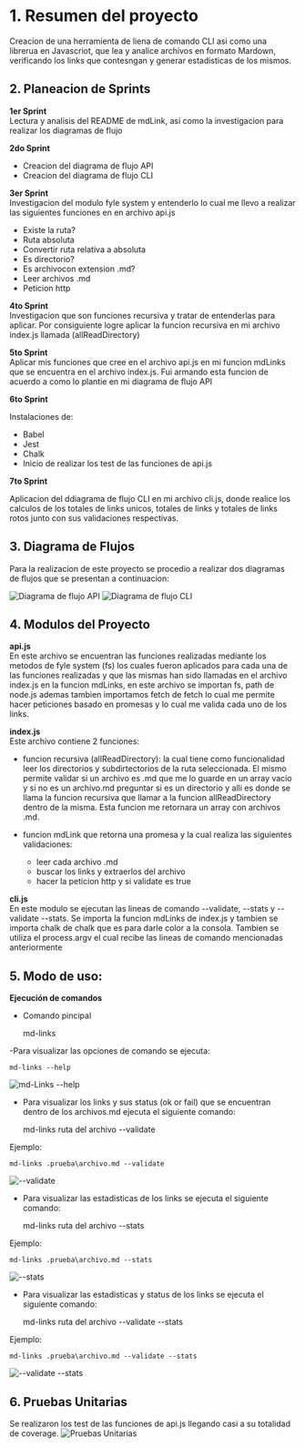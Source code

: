 # 1. Resumen del proyecto
 Creacion de una herramienta de liena de comando CLI asi como una librerua en Javascriot, que lea y analice archivos en formato Mardown, verificando los links que contesngan y generar estadisticas de los mismos.

## 2. Planeacion de Sprints

<b>1er Sprint</b><br>
Lectura y analisis del README de mdLink, asi como la investigacion para realizar los diagramas de flujo

<b>2do Sprint</b><br>
- Creacion del diagrama de flujo API
- Creacion del diagrama de flujo CLI

<b>3er Sprint</b><br>
Investigacion del modulo fyle system y entenderlo lo cual me llevo a realizar las siguientes funciones en en archivo api.js
- Existe la ruta?
- Ruta absoluta
- Convertir ruta relativa a absoluta
- Es directorio?
- Es archivocon extension .md?
- Leer archivos .md
- Peticion http

<b>4to Sprint</b><br>
Investigacion que son funciones recursiva y tratar de entenderlas para aplicar. Por consiguiente logre aplicar la funcion recursiva en mi archivo index.js llamada (allReadDirectory)

<b>5to Sprint</b><br>
Aplicar mis funciones que cree en el archivo api.js en mi funcion mdLinks que se encuentra en el archivo index.js. Fui armando esta funcion de acuerdo a como lo plantie en mi diagrama de flujo API

<b>6to Sprint</b><br>

Instalaciones de:
- Babel
- Jest
- Chalk
- Inicio de realizar los test de las funciones de api.js

<b>7to Sprint</b><br>

Aplicacion del ddiagrama de flujo CLI en mi archivo cli.js, donde realice los calculos de los totales de links unicos, totales de links y totales de links rotos junto con sus validaciones respectivas.

## 3. Diagrama de Flujos
Para la realizacion de este proyecto se procedio a realizar dos diagramas de flujos que se presentan a continuacion:

![Diagrama de flujo API](diagrama%20de%20flujo%20API.png)
![Diagrama de flujo CLI](diagrama%20de%20flujo%20CLI.jpeg)

## 4. Modulos del Proyecto

<b>api.js</b><br>
En este archivo se encuentran las funciones realizadas mediante los metodos de fyle system (fs) los cuales fueron aplicados para cada una de las funciones realizadas y que las mismas han sido llamadas en el archivo index.js en la funcion mdLinks, en este archivo se importan fs, path de node.js ademas tambien importamos fetch de fetch lo cual me permite hacer peticiones basado en promesas y lo cual me valida cada uno de los links.<br>

<b>index.js</b><br>
Este archivo contiene 2 funciones:
- funcion recursiva (allReadDirectory): la cual tiene como funcionalidad leer los directorios y subdirtectorios de la ruta seleccionada. El mismo permite validar si un archivo es .md que me lo guarde en un array vacio y si no es un archivo.md preguntar si es un directorio y alli es donde se llama la funcion recursiva que llamar a la funcion allReadDirectory dentro de la misma. Esta funcion me retornara un array con archivos .md.

- funcion mdLink que retorna una promesa y la cual realiza las siguientes validaciones: 
  * leer cada archivo .md
  * buscar los links y extraerlos del archivo
  * hacer la peticion http y si validate es true

<b>cli.js</b><br>
En este modulo se ejecutan las lineas de comando --validate, --stats y --validate --stats. Se importa la funcion mdLinks de index.js y tambien se importa chalk de chalk que es para darle color a la consola. Tambien se utiliza el process.argv el cual recibe las lineas de comando mencionadas anteriormente 



## 5. Modo de uso:
<b>Ejecución de comandos</b><br>

- Comando pincipal

    md-links

-Para visualizar las opciones de comando se ejecuta:

    md-links --help
![md-Links --help](md-links%20--help.PNG)

- Para visualizar los links y sus status (ok or fail) que se encuentran dentro de los archivos.md ejecuta el siguiente comando:

    md-links ruta del archivo --validate
  
Ejemplo: 

    md-links .prueba\archivo.md --validate
![--validate](ruta--validate.PNG)  


- Para visualizar las estadisticas de los links se ejecuta el siguiente comando:

    md-links ruta del archivo --stats

Ejemplo:

    md-links .prueba\archivo.md --stats
![--stats](ruta--stats.PNG)    

- Para visualizar las estadisticas y status de los links se ejecuta el siguiente comando:

    md-links ruta del archivo --validate --stats

Ejemplo:

    md-links .prueba\archivo.md --validate --stats
![--validate --stats](ruta--validate--stats.PNG)

## 6. Pruebas Unitarias

Se realizaron los test de las funciones de api.js llegando casi a su totalidad de coverage.
![Pruebas Unitarias](Pruebas%20unitarias.PNG)


